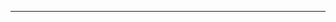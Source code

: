 <!--
CO_OP_TRANSLATOR_METADATA:
{
  "original_hash": "cffce88f960004dcc957455277e790f9",
  "translation_date": "2025-08-27T23:45:42+00:00",
  "source_file": "03-GettingStarted/05-stdio-server/README.md",
  "language_code": "hr"
}
-->


---

